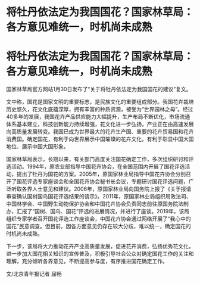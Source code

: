 # 将牡丹依法定为我国国花？国家林草局：各方意见难统一，时机尚未成熟

# 将牡丹依法定为我国国花？国家林草局：各方意见难统一，时机尚未成熟

国家林草局官方网站1月30日发布了“关于将牡丹依法定为我国国花的建议”复文。

文中称，国花是国家文明的重要标志，是民族文化的重要组成部分。我国花卉栽培历史悠久，花文化底蕴深厚，拥有丰富的种质资源，被誉为“世界园林之母”。经过40多年的发展，我国花卉产品供应能力大幅提升，生产布局不断优化，市场流通体系基本建立，科技创新能力持续增强，花文化进一步弘扬，产业正在由高速发展向高质量发展转变。我国已成为世界最大的花卉生产国、重要的花卉贸易国和花卉消费国。确定国花，有利于向世界展示中国璀璨的花卉文化，有利于彰显中国大国地位、展示中国大国形象。

国家林草局表示，长期以来，有关部门高度关注国花确定工作，多次组织研讨和评选活动。1994年，原农业部指导中国花卉协会，在全国范围内开展了国花评选活动，提出了牡丹为国花的方案。2005年，原国家林业局指导中国花卉协会分别召开了国花评选专家座谈会和全国花卉协会秘书长会议，专题研讨国花评选问题，广泛听取各界人士意见和建议。2006年，原国家林业局向国务院上报了《关于报请审查确认国树国鸟国花评选结果的请示》。2011年，原国家林业局组织局政法司、中国林学会、中国野生动物保护协会和中国花卉协会负责同志前往原国务院法制办，汇报了“国树、国鸟、国花”评选的进展情况，并进行了座谈。2019年，该局组织专家学者召开国花评选工作座谈会，中国花卉协会通过网络开展了“我心中的国花”民意调查。但目前，因各方面意见仍存在较大分歧，难以统一，确定国花的时机尚未成熟。

下一步，该局将大力推动花卉产业高质量发展，促进花卉消费，弘扬优秀花文化，进一步加大国花相关知识的宣传普及，积极引导社会公众对确定国花工作的关注和理解，充分倾听各界意见，不断提高参与度，有序推进国花确定工作。

文/北京青年报记者 屈畅

